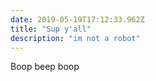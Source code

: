 ```yaml
---
date: 2019-05-19T17:12:33.962Z
title: "Sup y'all"
description: "im not a robot"
---
```


Boop beep boop
